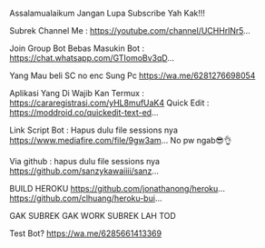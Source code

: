 Assalamualaikum
Jangan Lupa
Subscribe Yah Kak!!!

Subrek Channel Me : 
https://youtube.com/channel/UCHHrlNr5...

Join Group Bot Bebas Masukin Bot : https://chat.whatsapp.com/GTIomoBv3qD...


Yang Mau beli SC no enc 
Sung Pc https://wa.me/6281276698054

Aplikasi Yang Di Wajib Kan
Termux : https://cararegistrasi.com/yHL8mufUaK4
Quick Edit : https://moddroid.co/quickedit-text-ed...

Link Script Bot : Hapus dulu file sessions nya https://www.mediafire.com/file/9gw3am...
No pw ngab😎👌

Via github : hapus dulu file sessions nya https://github.com/sanzykawaiiii/sanz...

BUILD HEROKU 
https://github.com/jonathanong/heroku...
https://github.com/clhuang/heroku-bui...

GAK SUBREK GAK WORK
SUBREK LAH TOD

Test Bot?
https://wa.me/6285661413369
